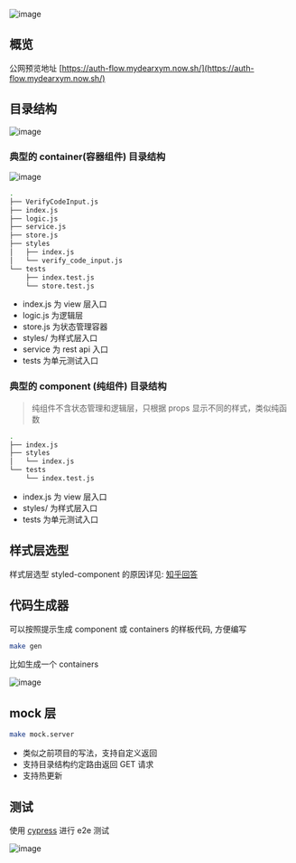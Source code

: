 ![image](https://user-images.githubusercontent.com/6184465/55446887-24d79480-55f4-11e9-900b-09783d0e34f9.png)

## 概览

公网预览地址 [https://auth-flow.mydearxym.now.sh/](https://auth-flow.mydearxym.now.sh/)

## 目录结构

![image](https://user-images.githubusercontent.com/6184465/55447257-9401b880-55f5-11e9-85c6-97c1ceceb224.png)


### 典型的 container(容器组件) 目录结构

![image](https://user-images.githubusercontent.com/6184465/55447267-9cf28a00-55f5-11e9-9423-909cd68a8f8c.png)

```bash
.
├── VerifyCodeInput.js
├── index.js
├── logic.js
├── service.js
├── store.js
├── styles
│   ├── index.js
│   └── verify_code_input.js
└── tests
    ├── index.test.js
    └── store.test.js
```

- index.js   为 view 层入口
- logic.js   为逻辑层
- store.js   为状态管理容器
- styles/    为样式层入口
- service    为 rest api 入口
- tests      为单元测试入口

### 典型的 component (纯组件) 目录结构

> 纯组件不含状态管理和逻辑层，只根据 props 显示不同的样式，类似纯函数

```bash
.
├── index.js
├── styles
│   └── index.js
└── tests
    └── index.test.js
```

- index.js   为 view 层入口
- styles/    为样式层入口
- tests      为单元测试入口


## 样式层选型

样式层选型 styled-component 的原因详见: [知乎回答](https://www.zhihu.com/question/33629737/answer/592881163)



## 代码生成器

可以按照提示生成 component 或 containers 的样板代码, 方便编写

```bash
make gen
```

比如生成一个 containers

![image](https://user-images.githubusercontent.com/6184465/55447324-dc20db00-55f5-11e9-96a5-d9e604ee4e94.png)

## mock 层

```bash
make mock.server
```

- 类似之前项目的写法，支持自定义返回
- 支持目录结构约定路由返回 GET 请求
- 支持热更新

## 测试

使用 [cypress](https://www.cypress.io/) 进行 e2e 测试
 
![image](https://user-images.githubusercontent.com/6184465/55447400-2efa9280-55f6-11e9-9dc8-18dca1fb32db.png)



